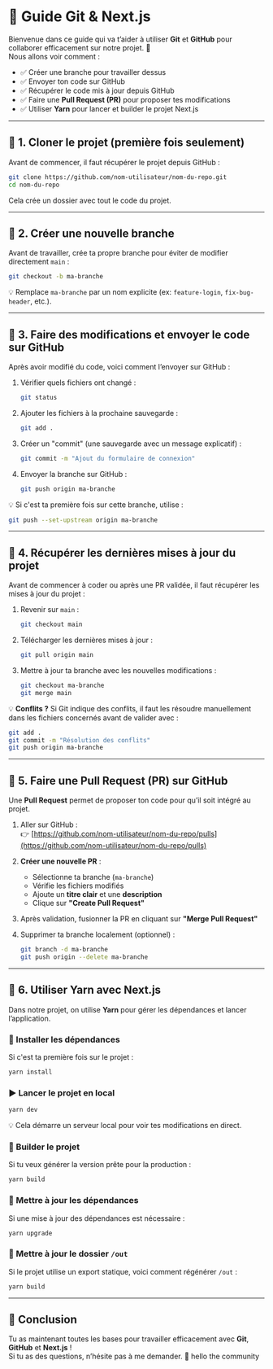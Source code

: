 # 📖 Guide Git & Next.js

Bienvenue dans ce guide qui va t’aider à utiliser **Git** et **GitHub** pour collaborer efficacement sur notre projet. 🚀  
Nous allons voir comment :

-   ✅ Créer une branche pour travailler dessus
-   ✅ Envoyer ton code sur GitHub
-   ✅ Récupérer le code mis à jour depuis GitHub
-   ✅ Faire une **Pull Request (PR)** pour proposer tes modifications
-   ✅ Utiliser **Yarn** pour lancer et builder le projet Next.js

---

## 🔹 1. Cloner le projet (première fois seulement)

Avant de commencer, il faut récupérer le projet depuis GitHub :

```bash
git clone https://github.com/nom-utilisateur/nom-du-repo.git
cd nom-du-repo
```

Cela crée un dossier avec tout le code du projet.

---

## 🔹 2. Créer une nouvelle branche

Avant de travailler, crée ta propre branche pour éviter de modifier directement `main` :

```bash
git checkout -b ma-branche
```

💡 Remplace `ma-branche` par un nom explicite (ex: `feature-login`, `fix-bug-header`, etc.).

---

## 🔹 3. Faire des modifications et envoyer le code sur GitHub

Après avoir modifié du code, voici comment l’envoyer sur GitHub :

1. Vérifier quels fichiers ont changé :

    ```bash
    git status
    ```

2. Ajouter les fichiers à la prochaine sauvegarde :

    ```bash
    git add .
    ```

3. Créer un "commit" (une sauvegarde avec un message explicatif) :

    ```bash
    git commit -m "Ajout du formulaire de connexion"
    ```

4. Envoyer la branche sur GitHub :

    ```bash
    git push origin ma-branche
    ```

💡 Si c'est ta première fois sur cette branche, utilise :

```bash
git push --set-upstream origin ma-branche
```

---

## 🔹 4. Récupérer les dernières mises à jour du projet

Avant de commencer à coder ou après une PR validée, il faut récupérer les mises à jour du projet :

1. Revenir sur `main` :

    ```bash
    git checkout main
    ```

2. Télécharger les dernières mises à jour :

    ```bash
    git pull origin main
    ```

3. Mettre à jour ta branche avec les nouvelles modifications :

    ```bash
    git checkout ma-branche
    git merge main
    ```

💡 **Conflits ?** Si Git indique des conflits, il faut les résoudre manuellement dans les fichiers concernés avant de valider avec :

```bash
git add .
git commit -m "Résolution des conflits"
git push origin ma-branche
```

---

## 🔹 5. Faire une **Pull Request (PR)** sur GitHub

Une **Pull Request** permet de proposer ton code pour qu’il soit intégré au projet.

1. Aller sur GitHub :  
   👉 [https://github.com/nom-utilisateur/nom-du-repo/pulls](https://github.com/nom-utilisateur/nom-du-repo/pulls)

2. **Créer une nouvelle PR** :

    - Sélectionne ta branche (`ma-branche`)
    - Vérifie les fichiers modifiés
    - Ajoute un **titre clair** et une **description**
    - Clique sur **"Create Pull Request"**

3. Après validation, fusionner la PR en cliquant sur **"Merge Pull Request"**

4. Supprimer ta branche localement (optionnel) :

    ```bash
    git branch -d ma-branche
    git push origin --delete ma-branche
    ```

---

## 🔹 6. Utiliser **Yarn** avec Next.js

Dans notre projet, on utilise **Yarn** pour gérer les dépendances et lancer l’application.

### 🚀 Installer les dépendances

Si c'est ta première fois sur le projet :

```bash
yarn install
```

### ▶️ Lancer le projet en local

```bash
yarn dev
```

💡 Cela démarre un serveur local pour voir tes modifications en direct.

### 🔨 Builder le projet

Si tu veux générer la version prête pour la production :

```bash
yarn build
```

### 🔄 Mettre à jour les dépendances

Si une mise à jour des dépendances est nécessaire :

```bash
yarn upgrade
```

### 📂 Mettre à jour le dossier `/out`

Si le projet utilise un export statique, voici comment régénérer `/out` :

```bash
yarn build
```

---

## 🎯 Conclusion

Tu as maintenant toutes les bases pour travailler efficacement avec **Git**, **GitHub** et **Next.js** !  
Si tu as des questions, n’hésite pas à me demander. 🚀
hello the community